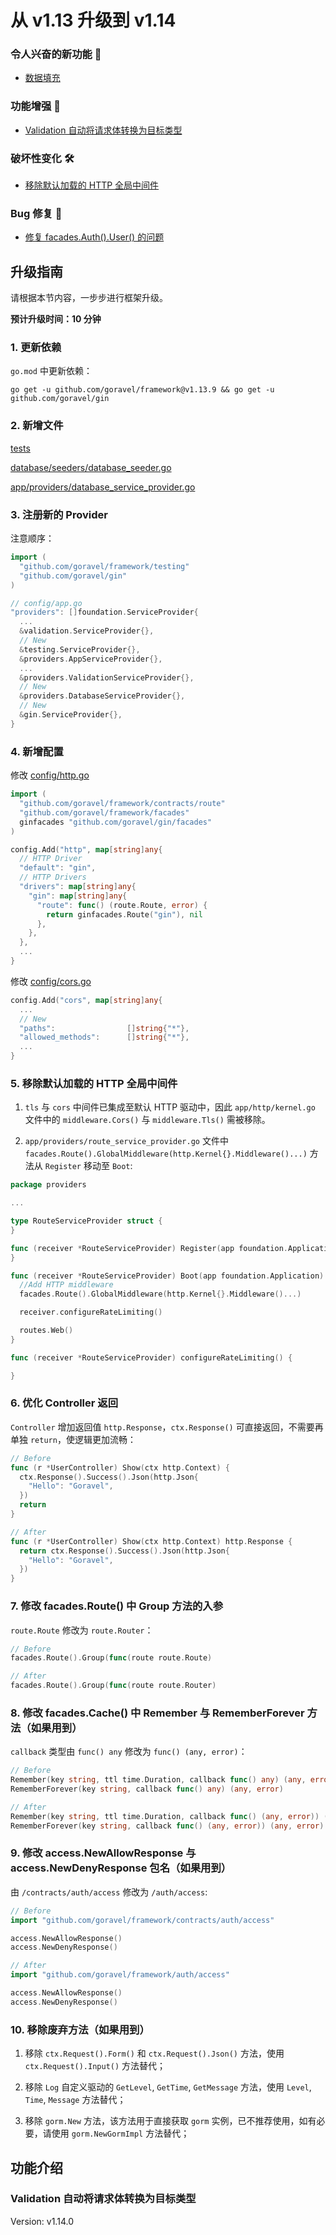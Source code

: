 # 从 v1.13 升级到 v1.14

### 令人兴奋的新功能 🎉

- [数据填充](#数据填充)

### 功能增强 🚀

- [Validation 自动将请求体转换为目标类型](#validation-自动将请求体转换为目标类型)

### 破坏性变化 🛠

- [移除默认加载的 HTTP 全局中间件](#_5-移除默认加载的-http-全局中间件)

### Bug 修复 🐛

- [修复 facades.Auth().User() 的问题](#修复-facades-auth-user-的问题)

## 升级指南

请根据本节内容，一步步进行框架升级。

**预计升级时间：10 分钟**

### 1. 更新依赖

`go.mod` 中更新依赖：

```
go get -u github.com/goravel/framework@v1.13.9 && go get -u github.com/goravel/gin
```

### 2. 新增文件

[tests](https://github.com/goravel/goravel/tree/v1.13.x/tests)

[database/seeders/database_seeder.go](https://github.com/goravel/goravel/tree/v1.13.x/database/seeders/database_seeder.go)

[app/providers/database_service_provider.go](https://github.com/goravel/goravel/tree/v1.13.x/app/providers/database_service_provider.go)

### 3. 注册新的 Provider

注意顺序：

```go
import (
  "github.com/goravel/framework/testing"
  "github.com/goravel/gin"
)

// config/app.go
"providers": []foundation.ServiceProvider{
  ...
  &validation.ServiceProvider{},
  // New
  &testing.ServiceProvider{}, 
  &providers.AppServiceProvider{},
  ...
  &providers.ValidationServiceProvider{},
  // New
  &providers.DatabaseServiceProvider{}, 
  // New
  &gin.ServiceProvider{}, 
}
```

### 4. 新增配置

修改 [config/http.go](https://github.com/goravel/goravel/tree/v1.13.x/config/http.go)

```go
import (
  "github.com/goravel/framework/contracts/route"
  "github.com/goravel/framework/facades"
  ginfacades "github.com/goravel/gin/facades"
)

config.Add("http", map[string]any{
  // HTTP Driver
  "default": "gin",
  // HTTP Drivers
  "drivers": map[string]any{
    "gin": map[string]any{
      "route": func() (route.Route, error) {
        return ginfacades.Route("gin"), nil
      },
    },
  },
  ...
}
```

修改 [config/cors.go](https://github.com/goravel/goravel/tree/v1.13.x/config/cors.go)

```go
config.Add("cors", map[string]any{
  ...
  // New
  "paths":                []string{"*"}, 
  "allowed_methods":      []string{"*"},
  ...
}
```

### 5. 移除默认加载的 HTTP 全局中间件

1. `tls` 与 `cors` 中间件已集成至默认 HTTP 驱动中，因此 `app/http/kernel.go` 文件中的 `middleware.Cors()` 与 `middleware.Tls()` 需被移除。

2. `app/providers/route_service_provider.go` 文件中 `facades.Route().GlobalMiddleware(http.Kernel{}.Middleware()...)` 方法从 `Register` 移动至 `Boot`:

```go
package providers

...

type RouteServiceProvider struct {
}

func (receiver *RouteServiceProvider) Register(app foundation.Application) {
}

func (receiver *RouteServiceProvider) Boot(app foundation.Application) {
  //Add HTTP middleware
  facades.Route().GlobalMiddleware(http.Kernel{}.Middleware()...)

  receiver.configureRateLimiting()

  routes.Web()
}

func (receiver *RouteServiceProvider) configureRateLimiting() {

}
```

### 6. 优化 Controller 返回

`Controller` 增加返回值 `http.Response`，`ctx.Response()` 可直接返回，不需要再单独 `return`，使逻辑更加流畅：

```go
// Before
func (r *UserController) Show(ctx http.Context) {
  ctx.Response().Success().Json(http.Json{
    "Hello": "Goravel",
  })
  return
}

// After
func (r *UserController) Show(ctx http.Context) http.Response {
  return ctx.Response().Success().Json(http.Json{
    "Hello": "Goravel",
  })
}
```

### 7. 修改 facades.Route() 中 Group 方法的入参

`route.Route` 修改为 `route.Router`：

```go
// Before
facades.Route().Group(func(route route.Route)

// After
facades.Route().Group(func(route route.Router)
```

### 8. 修改 facades.Cache() 中 Remember 与 RememberForever 方法（如果用到）

`callback` 类型由 `func() any` 修改为 `func() (any, error)`：

```go
// Before
Remember(key string, ttl time.Duration, callback func() any) (any, error)
RememberForever(key string, callback func() any) (any, error)

// After
Remember(key string, ttl time.Duration, callback func() (any, error)) (any, error)
RememberForever(key string, callback func() (any, error)) (any, error)
```

### 9. 修改 access.NewAllowResponse 与 access.NewDenyResponse 包名（如果用到）

由 `/contracts/auth/access` 修改为 `/auth/access`:

```go
// Before
import "github.com/goravel/framework/contracts/auth/access"

access.NewAllowResponse()
access.NewDenyResponse()

// After
import "github.com/goravel/framework/auth/access"

access.NewAllowResponse()
access.NewDenyResponse()
```

### 10. 移除废弃方法（如果用到）

1. 移除 `ctx.Request().Form()` 和 `ctx.Request().Json()` 方法，使用 `ctx.Request().Input()` 方法替代；

2. 移除 `Log` 自定义驱动的 `GetLevel`, `GetTime`, `GetMessage` 方法，使用 `Level`, `Time`, `Message` 方法替代；

3. 移除 `gorm.New` 方法，该方法用于直接获取 `gorm` 实例，已不推荐使用，如有必要，请使用 `gorm.NewGormImpl` 方法替代；

## 功能介绍

### Validation 自动将请求体转换为目标类型

Version: v1.14.0

